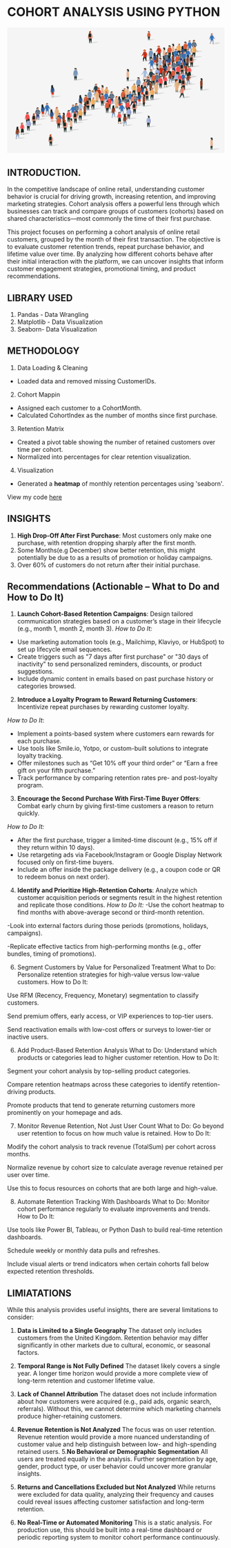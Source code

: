 # COHORT ANALYSIS USING PYTHON
![Intro_image](https://github.com/Temperance-Godwin/COHORT-ANALYSIS/blob/main/Intro.png)

## INTRODUCTION.
In the competitive landscape of online retail, understanding customer behavior is crucial for driving growth, increasing retention, and improving marketing strategies. Cohort analysis offers a powerful lens through which businesses can track and compare groups of customers (cohorts) based on shared characteristics—most commonly the time of their first purchase.

This project focuses on performing a cohort analysis of online retail customers, grouped by the month of their first transaction. The objective is to evaluate customer retention trends, repeat purchase behavior, and lifetime value over time. By analyzing how different cohorts behave after their initial interaction with the platform, we can uncover insights that inform customer engagement strategies, promotional timing, and product recommendations.

## LIBRARY USED
1. Pandas - Data Wrangling
2. Matplotlib - Data Visualization
3. Seaborn- Data Visualization


## METHODOLOGY
1. Data Loading & Cleaning
- Loaded data and removed missing CustomerIDs.
2. Cohort Mappin
- Assigned each customer to a CohortMonth.
- Calculated CohortIndex as the number of months since first purchase.
3. Retention Matrix
- Created a pivot table showing the number of retained customers over time per cohort.
- Normalized into percentages for clear retention visualization.
4. Visualization
- Generated a **heatmap** of monthly retention percentages using 'seaborn'.

View my code [here](https://github.com/Temperance-Godwin/COHORT-ANALYSIS/blob/main/Cohort%20Analysis.ipynb)

## INSIGHTS
1. **High Drop-Off After First Purchase**: Most customers only make one purchase, with retention dropping sharply after the first month.
2. Some Months(e.g December) show better retention, this might potentially be due to as a results of promotion or holiday campaigns.
3. Over 60% of customers do not return after their initial purchase.

## Recommendations (Actionable – What to Do and How to Do It)
1. **Launch Cohort-Based Retention Campaigns**: Design tailored communication strategies based on a customer’s stage in their lifecycle (e.g., month 1, month 2, month 3).
*How to Do It:*
- Use marketing automation tools (e.g., Mailchimp, Klaviyo, or HubSpot) to set up lifecycle email sequences.
- Create triggers such as "7 days after first purchase" or "30 days of inactivity" to send personalized reminders, discounts, or product suggestions.
- Include dynamic content in emails based on past purchase history or categories browsed.

2. **Introduce a Loyalty Program to Reward Returning Customers**: Incentivize repeat purchases by rewarding customer loyalty.

*How to Do It*:
- Implement a points-based system where customers earn rewards for each purchase.
- Use tools like Smile.io, Yotpo, or custom-built solutions to integrate loyalty tracking.
- Offer milestones such as “Get 10% off your third order” or “Earn a free gift on your fifth purchase.”
- Track performance by comparing retention rates pre- and post-loyalty program.

3. **Encourage the Second Purchase With First-Time Buyer Offers**: Combat early churn by giving first-time customers a reason to return quickly.

*How to Do It:*
- After the first purchase, trigger a limited-time discount (e.g., 15% off if they return within 10 days).
- Use retargeting ads via Facebook/Instagram or Google Display Network focused only on first-time buyers.
- Include an offer inside the package delivery (e.g., a coupon code or QR to redeem bonus on next order).

4. **Identify and Prioritize High-Retention Cohorts**: Analyze which customer acquisition periods or segments result in the highest retention and replicate those conditions.
*How to Do It:*
-Use the cohort heatmap to find months with above-average second or third-month retention.

-Look into external factors during those periods (promotions, holidays, campaigns).

-Replicate effective tactics from high-performing months (e.g., offer bundles, timing of promotions).

6. Segment Customers by Value for Personalized Treatment
What to Do: Personalize retention strategies for high-value versus low-value customers.
How to Do It:

Use RFM (Recency, Frequency, Monetary) segmentation to classify customers.

Send premium offers, early access, or VIP experiences to top-tier users.

Send reactivation emails with low-cost offers or surveys to lower-tier or inactive users.

6. Add Product-Based Retention Analysis
What to Do: Understand which products or categories lead to higher customer retention.
How to Do It:

Segment your cohort analysis by top-selling product categories.

Compare retention heatmaps across these categories to identify retention-driving products.

Promote products that tend to generate returning customers more prominently on your homepage and ads.

7. Monitor Revenue Retention, Not Just User Count
What to Do: Go beyond user retention to focus on how much value is retained.
How to Do It:

Modify the cohort analysis to track revenue (TotalSum) per cohort across months.

Normalize revenue by cohort size to calculate average revenue retained per user over time.

Use this to focus resources on cohorts that are both large and high-value.

8. Automate Retention Tracking With Dashboards
What to Do: Monitor cohort performance regularly to evaluate improvements and trends.
How to Do It:

Use tools like Power BI, Tableau, or Python Dash to build real-time retention dashboards.

Schedule weekly or monthly data pulls and refreshes.

Include visual alerts or trend indicators when certain cohorts fall below expected retention thresholds.




## LIMIATATIONS
While this analysis provides useful insights, there are several limitations to consider:
1. **Data is Limited to a Single Geography**
The dataset only includes customers from the United Kingdom. Retention behavior may differ significantly in other markets due to cultural, economic, or seasonal factors.
2. **Temporal Range is Not Fully Defined**
The dataset likely covers a single year. A longer time horizon would provide a more complete view of long-term retention and customer lifetime value.
3. **Lack of Channel Attribution**
The dataset does not include information about how customers were acquired (e.g., paid ads, organic search, referrals). Without this, we cannot determine which marketing channels produce higher-retaining customers.
4. **Revenue Retention is Not Analyzed**
The focus was on user retention. Revenue retention would provide a more nuanced understanding of customer value and help distinguish between low- and high-spending retained users.
5.**No Behavioral or Demographic Segmentation**
All users are treated equally in the analysis. Further segmentation by age, gender, product type, or user behavior could uncover more granular insights.

6. **Returns and Cancellations Excluded but Not Analyzed**
While returns were excluded for data quality, analyzing their frequency and causes could reveal issues affecting customer satisfaction and long-term retention.

7. **No Real-Time or Automated Monitoring**
This is a static analysis. For production use, this should be built into a real-time dashboard or periodic reporting system to monitor cohort performance continuously.
